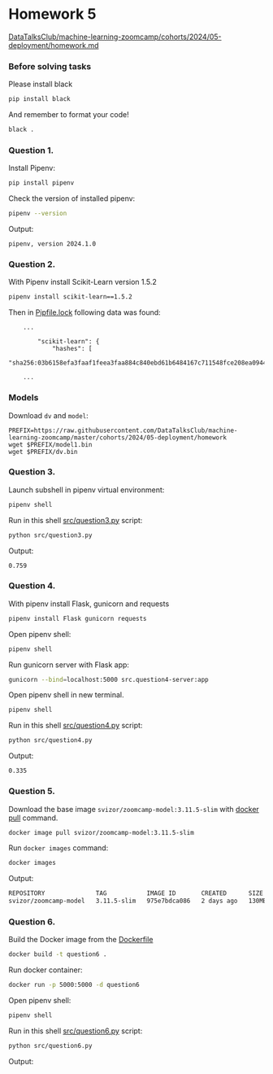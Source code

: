 # Homework 5

[DataTalksClub/machine-learning-zoomcamp/cohorts/2024/05-deployment/homework.md](https://github.com/DataTalksClub/machine-learning-zoomcamp/blob/master/cohorts/2024/05-deployment/homework.md)

### Before solving tasks

Please install black

```bash
pip install black
```

And remember to format your code!

```bash
black .
```

### Question 1.

Install Pipenv:

```bash
pip install pipenv
```

Check the version of installed pipenv:

```bash
pipenv --version
```

Output:

```text
pipenv, version 2024.1.0
```

### Question 2.

With Pipenv install Scikit-Learn version 1.5.2

```bash
pipenv install scikit-learn==1.5.2
```

Then in [Pipfile.lock](Pipfile.lock) following data was found:

```text
    ...

        "scikit-learn": {
            "hashes": [
                "sha256:03b6158efa3faaf1feea3faa884c840ebd61b6484167c711548fce208ea09445",
    
    ...
```

### Models

Download `dv` and `model`:

```
PREFIX=https://raw.githubusercontent.com/DataTalksClub/machine-learning-zoomcamp/master/cohorts/2024/05-deployment/homework
wget $PREFIX/model1.bin
wget $PREFIX/dv.bin
```

### Question 3.

Launch subshell in pipenv virtual environment:

```bash
pipenv shell
```

Run in this shell [src/question3.py](src/question3.py) script:

```bash
python src/question3.py
```

Output:

```text
0.759
```

### Question 4.

With pipenv install Flask, gunicorn and requests

```bash
pipenv install Flask gunicorn requests
```

Open pipenv shell:

```bash
pipenv shell
```

Run gunicorn server with Flask app:

```bash
gunicorn --bind=localhost:5000 src.question4-server:app
```

Open pipenv shell in new terminal.

```bash
pipenv shell
```

Run in this shell [src/question4.py](src/question4.py) script:

```bash
python src/question4.py
```

Output:

```text
0.335
```

### Question 5.

Download the base image `svizor/zoomcamp-model:3.11.5-slim` with [docker pull](https://docs.docker.com/reference/cli/docker/image/pull/) command.

```bash
docker image pull svizor/zoomcamp-model:3.11.5-slim
```

Run `docker images` command:

```bash
docker images
```

Output:

```bash
REPOSITORY              TAG           IMAGE ID       CREATED      SIZE
svizor/zoomcamp-model   3.11.5-slim   975e7bdca086   2 days ago   130MB
```

### Question 6.

Build the Docker image from the [Dockerfile](Dockerfile)

```bash
docker build -t question6 .
```

Run docker container:

```bash
docker run -p 5000:5000 -d question6
```

Open pipenv shell:

```bash
pipenv shell
```

Run in this shell [src/question6.py](src/question6.py) script:

```bash
python src/question6.py
```

Output:

```text

```